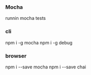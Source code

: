 ### Mocha
runnin mocha tests

### cli
npm i -g mocha
npm i -g debug

### browser
npm i --save mocha
npm i --save chai